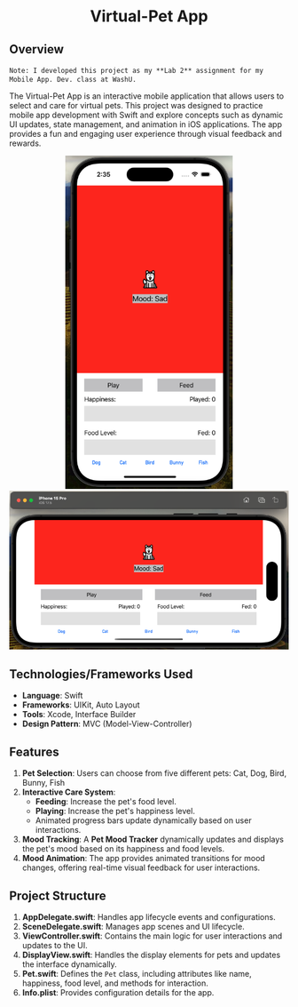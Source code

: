 <div align="center">
    <h1 id="Header">Virtual-Pet App</h1>
</div>

## Overview
```
Note: I developed this project as my **Lab 2** assignment for my Mobile App. Dev. class at WashU.
```

The Virtual-Pet App is an interactive mobile application that allows users to select and care for virtual pets. This project was designed to practice mobile app development with Swift and explore concepts such as dynamic UI updates, state management, and animation in iOS applications. The app provides a fun and engaging user experience through visual feedback and rewards.

<div align="center">
    <img src="Vertical-View.png" alt="screenshot" height="600px">
    <img src="Horizontal-View.png" alt="screenshot" width="600px">
</div>

## Technologies/Frameworks Used
- **Language**: Swift
- **Frameworks**: UIKit, Auto Layout
- **Tools**: Xcode, Interface Builder
- **Design Pattern**: MVC (Model-View-Controller)

## Features
1. **Pet Selection**: Users can choose from five different pets: Cat, Dog, Bird, Bunny, Fish
2. **Interactive Care System**:  
   - **Feeding**: Increase the pet's food level.
   - **Playing**: Increase the pet's happiness level.
   - Animated progress bars update dynamically based on user interactions.
3. **Mood Tracking**: A **Pet Mood Tracker** dynamically updates and displays the pet's mood based on its happiness and food levels.
4. **Mood Animation**: The app provides animated transitions for mood changes, offering real-time visual feedback for user interactions.

## Project Structure
1. **AppDelegate.swift**: Handles app lifecycle events and configurations.
2. **SceneDelegate.swift**: Manages app scenes and UI lifecycle.
3. **ViewController.swift**: Contains the main logic for user interactions and updates to the UI.
4. **DisplayView.swift**: Handles the display elements for pets and updates the interface dynamically.
5. **Pet.swift**: Defines the `Pet` class, including attributes like name, happiness, food level, and methods for interaction.
6. **Info.plist**: Provides configuration details for the app.

